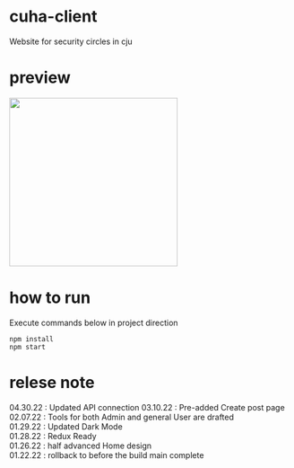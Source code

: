 # cuha-client
Website for security circles in cju

# preview
<img src="https://user-images.githubusercontent.com/87087163/168082386-7022fc40-c4de-4014-9623-aae8dc4acd67.png" width="300px">


# how to run
Execute commands below in project direction
```` 
npm install
npm start
````

# relese note
04.30.22 : Updated API connection
03.10.22 : Pre-added Create post page</br>
02.07.22 : Tools for both Admin and general User are drafted</br>
01.29.22 : Updated Dark Mode</br>
01.28.22 : Redux Ready</br>
01.26.22 : half advanced Home design</br>
01.22.22 : rollback to before the build main complete
 
